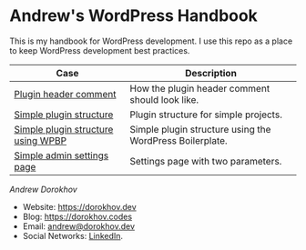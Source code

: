 # Andrew's WordPress Handbook
This is my handbook for WordPress development.
I use this repo as a place to keep WordPress development best practices.

| Case                                                                         | Description                                               |
|------------------------------------------------------------------------------|-----------------------------------------------------------|
| [Plugin header comment](solutions/plugin-header-comment)                     | How the plugin header comment should look like.           |
| [Simple plugin structure](solutions/simple-plugin-structure)                 | Plugin structure for simple projects.                     |
| [Simple plugin structure using WPBP](solutions/simple-wpbp-plugin-structure) | Simple plugin structure using the  WordPress Boilerplate. |
| [Simple admin settings page](solutions/simple-settings-page)                 | Settings page with two parameters.                        |

*Andrew Dorokhov*

- Website: https://dorokhov.dev
- Blog: https://dorokhov.codes
- Email: [andrew@dorokhov.dev](mailto:andrew@dorokhov.dev)
- Social Networks: [LinkedIn](https://www.linkedin.com/in/andrew-dorokhov/).
